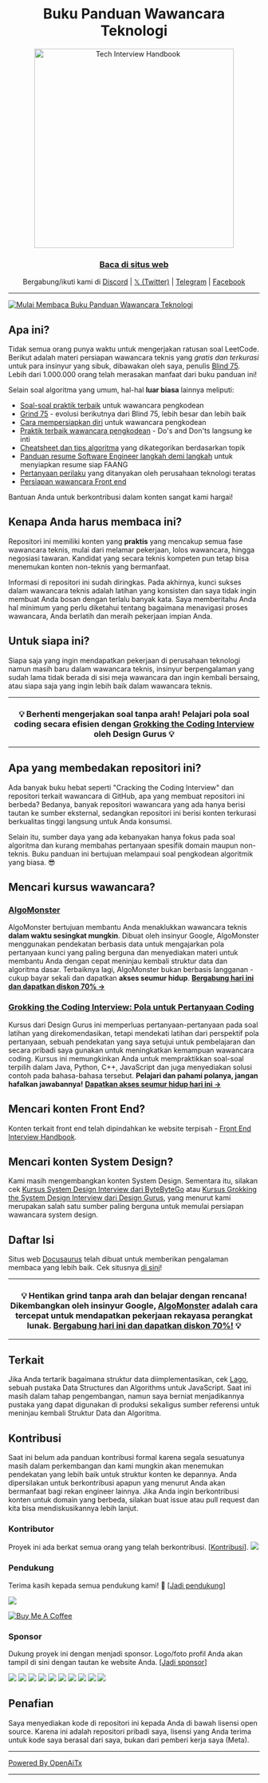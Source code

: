 <h1 align="center">Buku Panduan Wawancara Teknologi</h1>

<div align="center">
  <a href="https://www.techinterviewhandbook.org/">
    <img src="assets/logo.svg" alt="Tech Interview Handbook" width="400" />
  </a>
  <br />
  <h3>
    <a href="https://www.techinterviewhandbook.org/">Baca di situs web</a>
  </h3>
  <p>
    Bergabung/ikuti kami di <a href="https://discord.gg/usMqNaPczq" target="_blank">Discord</a> | <a href="https://twitter.com/techinterviewhb" target="_blank">𝕏 (Twitter)</a> | <a href="https://t.me/techinterviewhandbook" target="_blank">Telegram</a> |  <a href="https://facebook.com/techinterviewhandbook" target="_blank">Facebook</a>
  </p>
</div>

---

<a href="https://www.techinterviewhandbook.org/software-engineering-interview-guide/" target="_blank">
  <img src="assets/start-reading-button.jpg" alt="Mulai Membaca Buku Panduan Wawancara Teknologi" />
</a>

## Apa ini?

Tidak semua orang punya waktu untuk mengerjakan ratusan soal LeetCode. Berikut adalah materi persiapan wawancara teknis yang _gratis dan terkurasi_ untuk para insinyur yang sibuk, dibawakan oleh saya, penulis [Blind 75](https://www.teamblind.com/post/New-Year-Gift---Curated-List-of-Top-75-LeetCode-Questions-to-Save-Your-Time-OaM1orEU). Lebih dari 1.000.000 orang telah merasakan manfaat dari buku panduan ini!

Selain soal algoritma yang umum, hal-hal **luar biasa** lainnya meliputi:

- [Soal-soal praktik terbaik](https://www.techinterviewhandbook.org/coding-interview-study-plan/) untuk wawancara pengkodean
- [Grind 75](https://www.techinterviewhandbook.org/grind75) - evolusi berikutnya dari Blind 75, lebih besar dan lebih baik
- [Cara mempersiapkan diri](https://www.techinterviewhandbook.org/coding-interview-prep/) untuk wawancara pengkodean
- [Praktik terbaik wawancara pengkodean](https://www.techinterviewhandbook.org/coding-interview-cheatsheet/) - Do's and Don'ts langsung ke inti
- [Cheatsheet dan tips algoritma](https://www.techinterviewhandbook.org/algorithms/study-cheatsheet/) yang dikategorikan berdasarkan topik
- [Panduan resume Software Engineer langkah demi langkah](https://www.techinterviewhandbook.org/resume/) untuk menyiapkan resume siap FAANG
- [Pertanyaan perilaku](https://www.techinterviewhandbook.org/behavioral-interview-questions/) yang ditanyakan oleh perusahaan teknologi teratas
- [Persiapan wawancara Front end](https://www.frontendinterviewhandbook.com)

Bantuan Anda untuk berkontribusi dalam konten sangat kami hargai!

## Kenapa Anda harus membaca ini?

Repositori ini memiliki konten yang **praktis** yang mencakup semua fase wawancara teknis, mulai dari melamar pekerjaan, lolos wawancara, hingga negosiasi tawaran. Kandidat yang secara teknis kompeten pun tetap bisa menemukan konten non-teknis yang bermanfaat.

Informasi di repositori ini sudah diringkas. Pada akhirnya, kunci sukses dalam wawancara teknis adalah latihan yang konsisten dan saya tidak ingin membuat Anda bosan dengan terlalu banyak kata. Saya memberitahu Anda hal minimum yang perlu diketahui tentang bagaimana menavigasi proses wawancara, Anda berlatih dan meraih pekerjaan impian Anda.

## Untuk siapa ini?

Siapa saja yang ingin mendapatkan pekerjaan di perusahaan teknologi namun masih baru dalam wawancara teknis, insinyur berpengalaman yang sudah lama tidak berada di sisi meja wawancara dan ingin kembali bersaing, atau siapa saja yang ingin lebih baik dalam wawancara teknis.

---

<div align="center">
  <h3>💡 Berhenti mengerjakan soal tanpa arah! Pelajari pola soal coding secara efisien dengan
    <a href="https://designgurus.org/link/kJSIoU?url=https%3A%2F%2Fdesigngurus.org%2Fcourse%3Fcourseid%3Dgrokking-the-coding-interview">Grokking the Coding Interview</a> oleh Design Gurus 💡
  </h3>
</div>

---

## Apa yang membedakan repositori ini?

Ada banyak buku hebat seperti "Cracking the Coding Interview" dan repositori terkait wawancara di GitHub, apa yang membuat repositori ini berbeda? Bedanya, banyak repositori wawancara yang ada hanya berisi tautan ke sumber eksternal, sedangkan repositori ini berisi konten terkurasi berkualitas tinggi langsung untuk Anda konsumsi.

Selain itu, sumber daya yang ada kebanyakan hanya fokus pada soal algoritma dan kurang membahas pertanyaan spesifik domain maupun non-teknis. Buku panduan ini bertujuan melampaui soal pengkodean algoritmik yang biasa. 😎

## Mencari kursus wawancara?

### [AlgoMonster](https://shareasale.com/r.cfm?b=1873647&u=3114753&m=114505&urllink=&afftrack=)

AlgoMonster bertujuan membantu Anda menaklukkan wawancara teknis **dalam waktu sesingkat mungkin**. Dibuat oleh insinyur Google, AlgoMonster menggunakan pendekatan berbasis data untuk mengajarkan pola pertanyaan kunci yang paling berguna dan menyediakan materi untuk membantu Anda dengan cepat meninjau kembali struktur data dan algoritma dasar. Terbaiknya lagi, AlgoMonster bukan berbasis langganan - cukup bayar sekali dan dapatkan **akses seumur hidup**. [**Bergabung hari ini dan dapatkan diskon 70% →**](https://shareasale.com/r.cfm?b=1873647&u=3114753&m=114505&urllink=&afftrack=)

### [Grokking the Coding Interview: Pola untuk Pertanyaan Coding](https://designgurus.org/link/kJSIoU?url=https%3A%2F%2Fdesigngurus.org%2Fcourse%3Fcourseid%3Dgrokking-the-coding-interview)

Kursus dari Design Gurus ini memperluas pertanyaan-pertanyaan pada soal latihan yang direkomendasikan, tetapi mendekati latihan dari perspektif pola pertanyaan, sebuah pendekatan yang saya setujui untuk pembelajaran dan secara pribadi saya gunakan untuk meningkatkan kemampuan wawancara coding. Kursus ini memungkinkan Anda untuk mempraktikkan soal-soal terpilih dalam Java, Python, C++, JavaScript dan juga menyediakan solusi contoh pada bahasa-bahasa tersebut. **Pelajari dan pahami polanya, jangan hafalkan jawabannya!** [**Dapatkan akses seumur hidup hari ini →**](https://designgurus.org/link/kJSIoU?url=https%3A%2F%2Fdesigngurus.org%2Fcourse%3Fcourseid%3Dgrokking-the-coding-interview)

## Mencari konten Front End?

Konten terkait front end telah dipindahkan ke website terpisah - [Front End Interview Handbook](https://frontendinterviewhandbook.com).

## Mencari konten System Design?

Kami masih mengembangkan konten System Design. Sementara itu, silakan cek [Kursus System Design Interview dari ByteByteGo](https://bytebytego.com?fpr=techinterviewhandbook) atau [Kursus Grokking the System Design Interview dari Design Gurus](https://designgurus.org/link/kJSIoU?url=https%3A%2F%2Fdesigngurus.org%2Fcourse%3Fcourseid%3Dgrokking-the-system-design-interview), yang menurut kami merupakan salah satu sumber paling berguna untuk memulai persiapan wawancara system design.

## Daftar Isi

Situs web [Docusaurus](https://github.com/facebook/docusaurus) telah dibuat untuk memberikan pengalaman membaca yang lebih baik. Cek situsnya [di sini](https://www.techinterviewhandbook.org)!

---

<div align="center">
  <h3>💡 Hentikan grind tanpa arah dan belajar dengan rencana! Dikembangkan oleh insinyur Google, <a href="https://shareasale.com/r.cfm?b=1873647&u=3114753&m=114505&urllink=&afftrack=">AlgoMonster</a> adalah cara tercepat untuk mendapatkan pekerjaan rekayasa perangkat lunak. <a href="https://shareasale.com/r.cfm?b=1873647&u=3114753&m=114505&urllink=&afftrack=">Bergabung hari ini dan dapatkan diskon 70%!</a> 💡</h3>
</div>

---

## Terkait

Jika Anda tertarik bagaimana struktur data diimplementasikan, cek [Lago](https://github.com/yangshun/lago), sebuah pustaka Data Structures dan Algorithms untuk JavaScript. Saat ini masih dalam tahap pengembangan, namun saya berniat menjadikannya pustaka yang dapat digunakan di produksi sekaligus sumber referensi untuk meninjau kembali Struktur Data dan Algoritma.

## Kontribusi

Saat ini belum ada panduan kontribusi formal karena segala sesuatunya masih dalam perkembangan dan kami mungkin akan menemukan pendekatan yang lebih baik untuk struktur konten ke depannya. Anda dipersilakan untuk berkontribusi apapun yang menurut Anda akan bermanfaat bagi rekan engineer lainnya. Jika Anda ingin berkontribusi konten untuk domain yang berbeda, silakan buat issue atau pull request dan kita bisa mendiskusikannya lebih lanjut.

### Kontributor

Proyek ini ada berkat semua orang yang telah berkontribusi. [[Kontribusi](CONTRIBUTING.md)]. <a href="https://github.com/yangshun/tech-interview-handbook/graphs/contributors"><img src="https://opencollective.com/tech-interview-handbook/contributors.svg?width=890&button=false"></a>

### Pendukung

Terima kasih kepada semua pendukung kami! 🙏 [[Jadi pendukung](https://opencollective.com/tech-interview-handbook#backer)]

<a href="https://opencollective.com/tech-interview-handbook#backers" target="_blank"><img src="https://opencollective.com/tech-interview-handbook/backers.svg?width=890"></a>

<a href="https://www.buymeacoffee.com/yangshun" target="_blank"><img src="https://www.buymeacoffee.com/assets/img/custom_images/orange_img.png" alt="Buy Me A Coffee" style="height: auto !important; width: auto !important;"></a>

### Sponsor

Dukung proyek ini dengan menjadi sponsor. Logo/foto profil Anda akan tampil di sini dengan tautan ke website Anda. [[Jadi sponsor](https://opencollective.com/tech-interview-handbook#sponsor)]

<a href="https://opencollective.com/tech-interview-handbook/sponsor/0/website" target="_blank"><img src="https://opencollective.com/tech-interview-handbook/sponsor/0/avatar.svg"></a> <a href="https://opencollective.com/tech-interview-handbook/sponsor/1/website" target="_blank"><img src="https://opencollective.com/tech-interview-handbook/sponsor/1/avatar.svg"></a> <a href="https://opencollective.com/tech-interview-handbook/sponsor/2/website" target="_blank"><img src="https://opencollective.com/tech-interview-handbook/sponsor/2/avatar.svg"></a> <a href="https://opencollective.com/tech-interview-handbook/sponsor/3/website" target="_blank"><img src="https://opencollective.com/tech-interview-handbook/sponsor/3/avatar.svg"></a> <a href="https://opencollective.com/tech-interview-handbook/sponsor/4/website" target="_blank"><img src="https://opencollective.com/tech-interview-handbook/sponsor/4/avatar.svg"></a> <a href="https://opencollective.com/tech-interview-handbook/sponsor/5/website" target="_blank"><img src="https://opencollective.com/tech-interview-handbook/sponsor/5/avatar.svg"></a> <a href="https://opencollective.com/tech-interview-handbook/sponsor/6/website" target="_blank"><img src="https://opencollective.com/tech-interview-handbook/sponsor/6/avatar.svg"></a> <a href="https://opencollective.com/tech-interview-handbook/sponsor/7/website" target="_blank"><img src="https://opencollective.com/tech-interview-handbook/sponsor/7/avatar.svg"></a> <a href="https://opencollective.com/tech-interview-handbook/sponsor/8/website" target="_blank"><img src="https://opencollective.com/tech-interview-handbook/sponsor/8/avatar.svg"></a> <a href="https://opencollective.com/tech-interview-handbook/sponsor/9/website" target="_blank"><img src="https://opencollective.com/tech-interview-handbook/sponsor/9/avatar.svg"></a>

## Penafian

Saya menyediakan kode di repositori ini kepada Anda di bawah lisensi open source. Karena ini adalah repositori pribadi saya, lisensi yang Anda terima untuk kode saya berasal dari saya, bukan dari pemberi kerja saya (Meta).

---

[Powered By OpenAiTx](https://github.com/OpenAiTx/OpenAiTx)

---